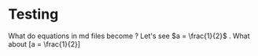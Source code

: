 # Testing

What do equations in md files become ? Let's see $a = \frac{1}{2}$ . What about \[a = \frac{1}{2}\]


